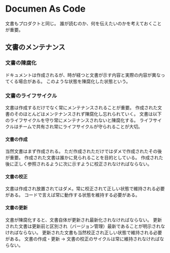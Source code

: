 # Documen As Code

文書もプロダクトと同じ。
誰が読むのか、何を伝えたいのかを考えておくことが重要。

## 文書のメンテナンス
### 文書の陳腐化
ドキュメントは作成されるが、時が経つと文書が示す内容と実際の内容が異なってくる場合がある。
このような状態を陳腐化した状態という。

### 文書のライフサイクル
文書は作成するだけでなく常にメンテナンスされることが重要。
作成された文書のそのほとんどはメンテナンスされず陳腐化し忘れられていく。
文書は以下のライフサイクルを守り常にメンテナンスされないと陳腐化する。
ライフサイクルはチームで共有され常にライフサイクルが守られることが大切。

#### 文書の作成
当然文書はまず作成される。
ただ作成されただけではダメで作成されたその後が重要。
作成された文書は誰かに見られることを目的としている。
作成された後に正しく参照されるように次に示すように校正されなければならない。

#### 文書の校正
文書は作成され放置されてはダメ。常に校正されて正しい状態で維持される必要がある。
コードで言えば常に動作する状態を維持する必要がある。

#### 文書の更新
文書が陳腐化すると、文書自体が更新され最新化されなければならない。
更新された文書は更新前と区別され（バージョン管理）最新であることが明示されなければならない。
更新された文書も当然校正され正しい状態で維持される必要がある。
文書の作成・更新 → 文書の校正のサイクルは常に維持されなければならない。
